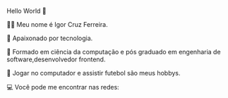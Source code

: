Hello World 💬

🙅🏽‍ Meu nome é Igor Cruz Ferreira.

🚀 Apaixonado por tecnologia.

🌌 Formado em ciência da computação e pós graduado em engenharia de software,desenvolvedor frontend.

🎯 Jogar no computador e assistir futebol são meus hobbys.

💻 Você pode me encontrar nas redes: 
